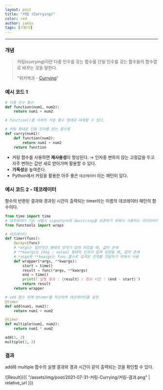 ```yaml
---
layout: post
title: "커링 (Currying)"
color: red
author: janos
tags: [기본기]
---
```


---

### 개념

> 커링(currying)이란 다중 인수를 갖는 함수를 단일 인수를 갖는 함수들의 함수열로 바꾸는 것을 말한다.
> 
> "위키백과 - [Currying]([https://ko.wikipedia.org/wiki/커링](https://ko.wikipedia.org/wiki/%EC%BB%A4%EB%A7%81))"

### 예시 코드 1

```python
# 다중 인수 함수
def function(num1, num2):
    return num1 + num2

# function()를 아래의 커링 함수 형태로 대체할 수 있다.

# 커링 형태로 단일 인자를 받는 함수열
def curry(num1):
    def function(num2):
        return num1 + num2
    return function
```

- 커링 함수를 사용하면 **재사용성**이 향상된다.
→ 인자중 변하지 않는 고정값을 두고 자주 변하는 값만 새로 받아가며 활용할 수 있다.
- **가독성**을 높여준다.
- Python에서 커링을 활용한 아주 좋은 `데코레이터` 라는 패턴이 있다.

### 예시 코드 2 - 데코레이터

함수의 반환된 결과와 경과된 시간이 출력되는 timer라는 이름의 데코레이터 패턴의 함수이다.

```python
from time import time
# 데코레이터 기능 사용시 signature와 docstring을 보존하기 위해서 사용하는 라이브러리
from functools import wraps

# 데코레이터
def timer(func):
    @wraps(func)
    # *args는 일반적인 형태의 인자가 입력 되었을 때, 값이 존재
    # **kwargs는 {key : value} 형태의 인자가 입력 되었을 때, 값이 존재
    # *args와 **kwargs는 func 함수로 입력된 인자를 전달하기 위해서 사용
    def wrapper(*args, **kwargs):
        start = time()
        result = func(*args, **kwargs)
        end = time()
        print(f'실행 결과 : {result} / 경과 시간 : {end - start}')
        return result
    return wrapper

# add 함수 위에 @timer를 작성하여 데코레이터를 설정
@timer
def add(num1, num2):
    return num1 + num2

@timer
def multiple(num1, num2):
    return num1 * num2

add(1, 2)
multiple(1, 2)
```

### 결과

add와 multiple 함수의 실행 결과와 경과 시간이 같이 출력되는 것을 확인할 수 있다.

![Result]({{ "/assets/img/post/2021-07-31-커링-Currying/커링-결과.png" | relative_url }})